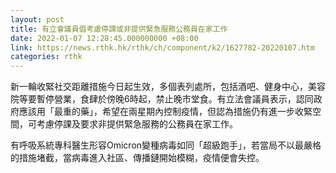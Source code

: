 ```yaml
---
layout: post
title: 有立會議員倡考慮停課或非提供緊急服務公務員在家工作
date: 2022-01-07 12:28:45.000000000 +08:00
link: https://news.rthk.hk/rthk/ch/component/k2/1627782-20220107.htm
categories: rthk
---
```


新一輪收緊社交距離措施今日起生效，多個表列處所，包括酒吧、健身中心，美容院等要暫停營業，食肆於傍晚6時起，禁止晚市堂食。有立法會議員表示，認同政府應該用「最重的藥」，希望在兩星期內控制疫情，但認為措施仍有進一步收緊空間，可考慮停課及要求非提供緊急服務的公務員在家工作。

有呼吸系統專科醫生形容Omicron變種病毒如同「超級跑手」，若當局不以最嚴格的措施堵截，當病毒進入社區、傳播鏈開始模糊，疫情便會失控。
